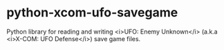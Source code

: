 # python-xcom-ufo-savegame
Python library for reading and writing &lt;i>UFO: Enemy Unknown&lt;/i> (a.k.a &lt;i>X-COM: UFO Defense&lt;/i>) save game files.
